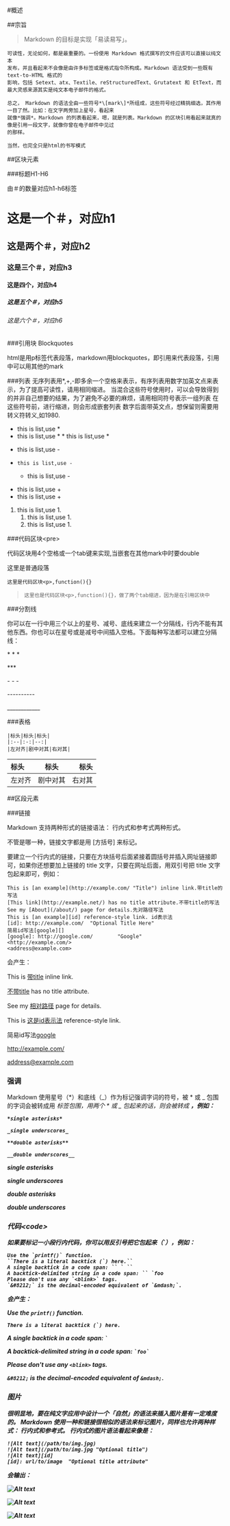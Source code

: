 #概述

##宗旨

>Markdown 的目标是实现「易读易写」。

    可读性，无论如何，都是最重要的。一份使用 Markdown 格式撰写的文件应该可以直接以纯文本
    发布，并且看起来不会像是由许多标签或是格式指令所构成。Markdown 语法受到一些既有 text-to-HTML 格式的
    影响，包括 Setext、atx、Textile、reStructuredText、Grutatext 和 EtText，而最大灵感来源其实是纯文本电子邮件的格式。

    总之， Markdown 的语法全由一些符号*\[mark\]*所组成，这些符号经过精挑细选，其作用一目了然。比如：在文字两旁加上星号，看起来
    就像*强调*。Markdown 的列表看起来，嗯，就是列表。Markdown 的区块引用看起来就真的像是引用一段文字，就像你曾在电子邮件中见过
    的那样。

    当然，也完全只是html的书写模式

##区块元素

###标题H1-H6

由＃的数量对应h1-h6标签
    
# 这是一个＃，对应h1
## 这是两个＃，对应h2
### 这是三个＃，对应h3
#### 这是四个，对应h4
##### 这是五个＃，对应h5
###### 这是六个＃，对应h6
    

###引用块 Blockquotes

html是用p标签代表段落，markdown用blockquotes，即引用来代表段落，引用中可以用其他的mark

###列表
无序列表用\*,+,-即多余一个空格来表示，有序列表用数字加英文点来表示，为了提高可读性，请用相同缩进。
当混合这些符号使用时，可以会导致得到的并非自己想要的结果，为了避免不必要的麻烦，请用相同符号表示一组列表
在这些符号前，进行缩进，则会形成嵌套列表
数字后面带英文点，想保留则需要用转义符转义\,如1980\.

*   this is list,use *
  *   this is list,use *
     *   this is list,use *

-   this is list,use -
-     this is list,use -
     -   this is list,use -

+   this is list,use +
   +   this is list,use +

1.  this is list,use 1.
     1.  this is list,use 1.
       1.  this is list,use 1.

###代码区块\<pre\>

代码区块用4个空格或一个tab键来实现,当嵌套在其他mark中时要double

这里是普通段落

    这里是代码区块<p>,function(){}

>     这里也是代码区块<p>,function(){}，做了两个tab缩进，因为是在引用区块中

###分割线

你可以在一行中用三个以上的星号、减号、底线来建立一个分隔线，行内不能有其他东西。你也可以在星号或是减号中间插入空格。下面每种写法都可以建立分隔线：
  
  \* * *
  
  \***
  
  \- - - 
  
  \----------
  
  \____________
  
###表格

    |标头|标头|标头|
    |:--|:-:|--:|
    |左对齐|剧中对其|右对其|

|标头|标头|标头|
|:--|:-:|--:|
|左对齐|剧中对其|右对其|

##区段元素

###链接

Markdown 支持两种形式的链接语法： 行内式和参考式两种形式。

不管是哪一种，链接文字都是用 [方括号] 来标记。

要建立一个行内式的链接，只要在方块括号后面紧接着圆括号并插入网址链接即可，如果你还想要加上链接的 title 文字，只要在网址后面，用双引号把 title 文字包起来即可，例如：

    This is [an example](http://example.com/ "Title") inline link.带title的写法
    [This link](http://example.net/) has no title attribute.不带title的写法
    See my [About](/about/) page for details.先对路径写法
    This is [an example][id] reference-style link. id表示法
    [id]: http://example.com/  "Optional Title Here"
    简易id写法[google][]
    [google]: http://google.com/        "Google"
    <http://example.com/>
    <address@example.com>
    
[id]: http://example.com/  "Optional Title Here"
[google]: http://google.com/        "Google"
会产生：

This is [带title](http://example.com/ "Title") inline link.

[不带title](http://example.net/) has no title attribute.

See my [相对路径](/about/) page for details.

This is [这是id表示法][id] reference-style link.

简易id写法[google][]

<http://example.com/>

<address@example.com>

### 强调

Markdown 使用星号（*）和底线（_）作为标记强调字词的符号，被 * 或 _ 包围的字词会被转成用 <em> 标签包围，用两个 * 或 _ 包起来的话，则会被转成 <strong>，例如：

    *single asterisks*

    _single underscores_

    **double asterisks**

    __double underscores__

*single asterisks*

_single underscores_

**double asterisks**

__double underscores__

### 代码\<code\>

如果要标记一小段行内代码，你可以用反引号把它包起来（`），例如：

    Use the `printf()` function.
    ``There is a literal backtick (`) here.``
    A single backtick in a code span: `` ` ``
    A backtick-delimited string in a code span: `` `foo
    Please don't use any `<blink>` tags.
    `&#8212;` is the decimal-encoded equivalent of `&mdash;`.
    
会产生：

Use the `printf()` function.

``There is a literal backtick (`) here.``

A single backtick in a code span: `` ` ``

A backtick-delimited string in a code span: `` `foo` ``

Please don't use any `<blink>` tags.

`&#8212;` is the decimal-encoded equivalent of `&mdash;`.

### 图片

很明显地，要在纯文字应用中设计一个「自然」的语法来插入图片是有一定难度的。
Markdown 使用一种和链接很相似的语法来标记图片，同样也允许两种样式： 行内式和参考式。
行内式的图片语法看起来像是：

    ![Alt text](/path/to/img.jpg)
    ![Alt text](/path/to/img.jpg "Optional title")
    ![Alt text][id]
    [id]: url/to/image  "Optional title attribute"

会输出：

![Alt text](http://img0.bdstatic.com/static/searchdetail/img/logo-2X_fae0455.png)

![Alt text](http://img0.bdstatic.com/static/searchdetail/img/logo-2X_fae0455.png "Optional title")

![Alt text][id]

[id]: http://img0.bdstatic.com/static/searchdetail/img/logo-2X_fae0455.png  "Optional title attribute"




